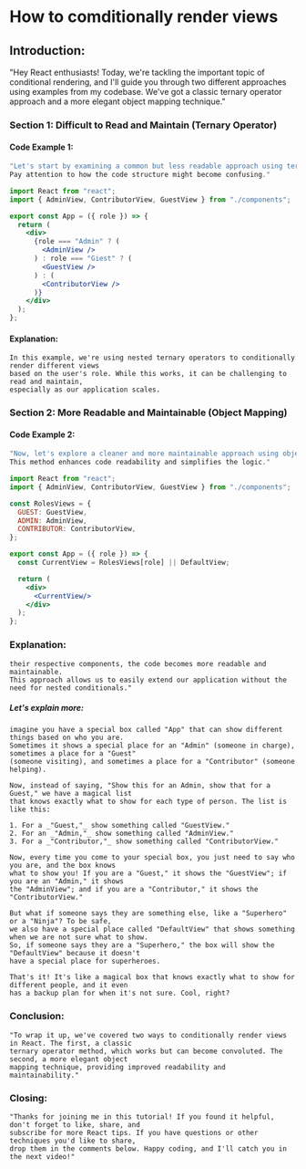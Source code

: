 # How to comditionally render views

## Introduction:
"Hey React enthusiasts! Today, we're tackling the important topic of conditional rendering, and I'll guide you through two different approaches using examples from my codebase. We've got a classic ternary operator approach and a more elegant object mapping technique."

### Section 1: Difficult to Read and Maintain (Ternary Operator)
#### Code Example 1:
```jsx
"Let's start by examining a common but less readable approach using ternary operators.
Pay attention to how the code structure might become confusing."

import React from "react";
import { AdminView, ContributorView, GuestView } from "./components";

export const App = ({ role }) => {
  return (
    <div>
      {role === "Admin" ? (
        <AdminView />
      ) : role === "Giest" ? (
        <GuestView />
      ) : (
        <ContributorView />
      )}
    </div>
  );
};

```

#### Explanation:
```
In this example, we're using nested ternary operators to conditionally render different views
based on the user's role. While this works, it can be challenging to read and maintain,
especially as our application scales.
```

### Section 2: More Readable and Maintainable (Object Mapping)
#### Code Example 2:
```jsx
"Now, let's explore a cleaner and more maintainable approach using object mapping.
This method enhances code readability and simplifies the logic."

import React from "react";
import { AdminView, ContributorView, GuestView } from "./components";

const RolesViews = {
  GUEST: GuestView,
  ADMIN: AdminView,
  CONTRIBUTOR: ContributorView,
};

export const App = ({ role }) => {
  const CurrentView = RolesViews[role] || DefaultView;

  return (
    <div>
      <CurrentView/>
    </div>
  );
};
```

### Explanation:
``` "In this updated example, we've leveraged an object mapping technique. By associating roles with
their respective components, the code becomes more readable and maintainable.
This approach allows us to easily extend our application without the need for nested conditionals."
```
##### Let's explain more:
```
imagine you have a special box called "App" that can show different things based on who you are.
Sometimes it shows a special place for an "Admin" (someone in charge), sometimes a place for a "Guest"
(someone visiting), and sometimes a place for a "Contributor" (someone helping).

Now, instead of saying, "Show this for an Admin, show that for a Guest," we have a magical list
that knows exactly what to show for each type of person. The list is like this:

1. For a _"Guest,"_ show something called "GuestView."
2. For an _"Admin,"_ show something called "AdminView."
3. For a _"Contributor,"_ show something called "ContributorView."

Now, every time you come to your special box, you just need to say who you are, and the box knows
what to show you! If you are a "Guest," it shows the "GuestView"; if you are an "Admin," it shows
the "AdminView"; and if you are a "Contributor," it shows the "ContributorView."

But what if someone says they are something else, like a "Superhero" or a "Ninja"? To be safe,
we also have a special place called "DefaultView" that shows something when we are not sure what to show.
So, if someone says they are a "Superhero," the box will show the "DefaultView" because it doesn't
have a special place for superheroes.

That's it! It's like a magical box that knows exactly what to show for different people, and it even
has a backup plan for when it's not sure. Cool, right?
```

### Conclusion:
```
"To wrap it up, we've covered two ways to conditionally render views in React. The first, a classic
ternary operator method, which works but can become convoluted. The second, a more elegant object
mapping technique, providing improved readability and maintainability."
```

### Closing:
```
"Thanks for joining me in this tutorial! If you found it helpful, don't forget to like, share, and
subscribe for more React tips. If you have questions or other techniques you'd like to share,
drop them in the comments below. Happy coding, and I'll catch you in the next video!"
```
